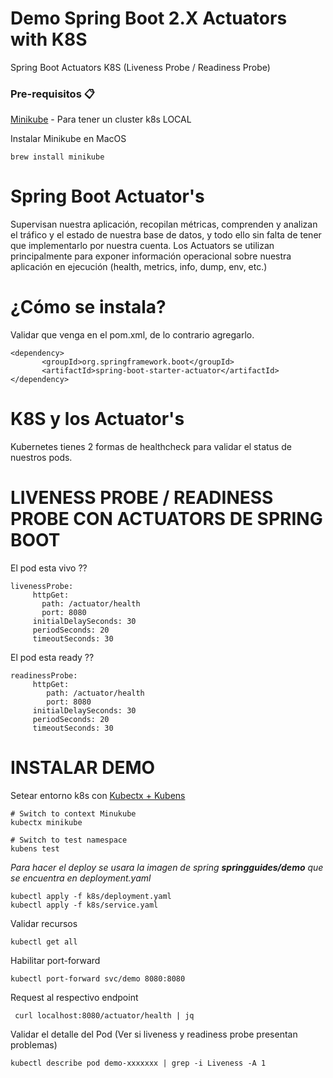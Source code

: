 # Demo Spring Boot 2.X Actuators with K8S
Spring Boot Actuators K8S (Liveness Probe / Readiness Probe)


### Pre-requisitos 📋

 [Minikube](https://kubernetes.io/es/docs/tasks/tools/install-minikube/) - Para tener un cluster k8s LOCAL

Instalar Minikube en MacOS

```
brew install minikube
```

# Spring Boot Actuator's

Supervisan nuestra aplicación, recopilan métricas, comprenden y analizan el tráfico y el estado de nuestra base de datos, y todo ello sin falta de tener que implementarlo por nuestra cuenta.
Los Actuators se utilizan principalmente para exponer información operacional sobre nuestra aplicación en ejecución (health, metrics, info, dump, env, etc.)

# ¿Cómo se instala?

Validar que venga en el pom.xml, de lo contrario agregarlo.

```
<dependency>
       <groupId>org.springframework.boot</groupId>
       <artifactId>spring-boot-starter-actuator</artifactId>
</dependency>
```

# K8S y los Actuator's

Kubernetes tienes 2 formas de healthcheck para validar el status de nuestros pods.

# LIVENESS PROBE / READINESS PROBE CON ACTUATORS DE SPRING BOOT

El pod esta vivo ??

```
livenessProbe:
     httpGet:
       path: /actuator/health
       port: 8080
     initialDelaySeconds: 30
     periodSeconds: 20
     timeoutSeconds: 30
```
El pod esta ready ??

```
readinessProbe:
     httpGet:
        path: /actuator/health
        port: 8080
     initialDelaySeconds: 30
     periodSeconds: 20
     timeoutSeconds: 30
```

# INSTALAR DEMO

Setear entorno k8s con [Kubectx + Kubens](https://github.com/ahmetb/kubectx)
```
# Switch to context Minukube
kubectx minikube
```
```
# Switch to test namespace
kubens test
```
_Para hacer el deploy se usara la imagen de spring **springguides/demo** que se encuentra en deployment.yaml_
```
kubectl apply -f k8s/deployment.yaml
kubectl apply -f k8s/service.yaml
```
Validar recursos
```
kubectl get all
```
Habilitar port-forward
```
kubectl port-forward svc/demo 8080:8080
```
Request al respectivo endpoint
```
 curl localhost:8080/actuator/health | jq
```
Validar el detalle del Pod (Ver si liveness y readiness probe presentan problemas)
```
kubectl describe pod demo-xxxxxxx | grep -i Liveness -A 1
```

